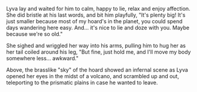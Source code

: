 Lyva lay and waited for him to calm, happy to lie, relax and enjoy affection. She did bristle at his last words, and bit him playfully, "It's plenty big! It's just smaller because most of my hoard's in the planet, you could spend days wandering here easy. And... it's nice to lie and doze with you. Maybe because we're so old."    

She sighed and wriggled her way into his arms, pulling him to hug her as her tail coiled around his leg, "But fine, just hold me, and I'll move my body somewhere less... awkward."     

Above, the brasslike "sky" of the hoard showed an infernal scene as Lyva opened her eyes in the midst of a volcano, and scrambled up and out, teleporting to the prismatic plains in case he wanted to leave.